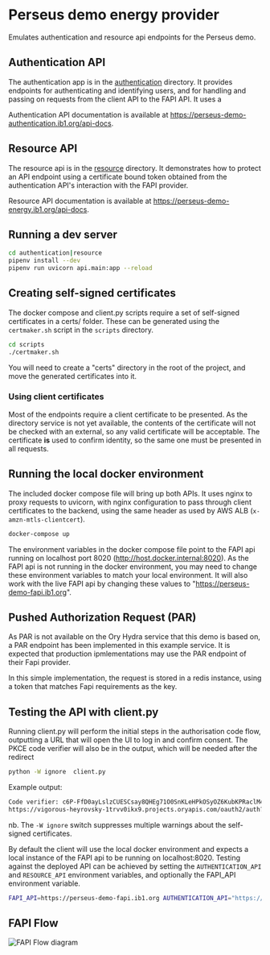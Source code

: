# Perseus demo energy provider

Emulates authentication and resource api endpoints for the Perseus demo.

## Authentication API

The authentication app is in the [authentication](authentication) directory. It provides endpoints for authenticating and identifying users, and for handling and passing on requests from the client API to the FAPI API. It uses a

Authentication API documentation is available at https://perseus-demo-authentication.ib1.org/api-docs.

## Resource API

The resource api is in the [resource](resource) directory. It demonstrates how to protect an API endpoint using a certificate bound token obtained from the authentication API's interaction with the FAPI provider.

Resource API documentation is available at https://perseus-demo-energy.ib1.org/api-docs.

## Running a dev server

```bash
cd authentication|resource
pipenv install --dev
pipenv run uvicorn api.main:app --reload
```

## Creating self-signed certificates

The docker compose and client.py scripts require a set of self-signed certificates in a certs/ folder. These can be generated using the `certmaker.sh` script in the `scripts` directory.

```bash
cd scripts
./certmaker.sh
```

You will need to create a "certs" directory in the root of the project, and move the generated certificates into it.

### Using client certificates

Most of the endpoints require a client certificate to be presented. As the directory service is not yet available, the contents of the certificate will not be checked with an external, so any valid certificate will be acceptable. The certificate **is** used to confirm identity, so the same one must be presented in all requests.

## Running the local docker environment

The included docker compose file will bring up both APIs. It uses nginx to proxy requests to uvicorn, with nginx configuration to pass through client certificates to the backend, using the same header as used by AWS ALB (`x-amzn-mtls-clientcert`).

```bash
docker-compose up
```

The environment variables in the docker compose file point to the FAPI api running on localhost port 8020 (http://host.docker.internal:8020). As the FAPI api is not running in the docker environment, you may need to change these environment variables to match your local environment. It will also work with the live FAPI api by changing these values to "https://perseus-demo-fapi.ib1.org".

## Pushed Authorization Request (PAR)

As PAR is not available on the Ory Hydra service that this demo is based on, a PAR endpoint has been implemented in this example service. It is expected that production ipmlementations may use the PAR endpoint of their Fapi provider.

In this simple implementation, the request is stored in a redis instance, using a token that matches Fapi requirements as the key.

## Testing the API with client.py

Running client.py will perform the initial steps in the authorisation code flow, outputting a URL that will open the UI to log in and confirm consent. The PKCE code verifier will also be in the output, which will be needed after the redirect

```bash
python -W ignore  client.py
```

Example output:

```bash
Code verifier: c6P-FfD0ayLslzCUESCsay8QHEg71O0SnKLeHPkOSyOZ6KubKPRaclM4u5veKcqI7MNqZX_xAUt4CUwIwm4JD99EacbtjAABbyY1i972umU9Ong9HFjtJq84y5mljGFy
https://vigorous-heyrovsky-1trvv0ikx9.projects.oryapis.com/oauth2/auth?client_id=f67916ce-de33-4e2f-a8e3-cbd5f6459c30&response_type=code&redirect_uri=http://127.0.0.1:3000/callback&scope=profile+offline_access&state=9mpb2gDwhp2fLTa_MwJGM21R7FjOQCJq&code_challenge=cksXMlSWrcflDTJoyrpiWX0u2VRV6C--pzetmBIo6LQ&code_challenge_method=S256&request={"response_type": "code", "client_id": "f67916ce-de33-4e2f-a8e3-cbd5f6459c30", "code_challenge": "cksXMlSWrcflDTJoyrpiWX0u2VRV6C--pzetmBIo6LQ", "code_challenge_method": "S256", "redirect_uri": "http://127.0.0.1:3000/callback", "state": "9mpb2gDwhp2fLTa_MwJGM21R7FjOQCJq", "scope": "profile+offline_access"}
```

nb. The `-W ignore` switch suppresses multiple warnings about the self-signed certificates.

By default the client will use the local docker environment and expects a local instance of the FAPI api to be running on localhost:8020. Testing against the deployed API can be achieved by setting the `AUTHENTICATION_API` and `RESOURCE_API` environment variables, and optionally the FAPI_API environment variable.

```bash
FAPI_API=https://perseus-demo-fapi.ib1.org AUTHENTICATION_API="https://perseus-demo-authentication.ib1.org" RESOURCE_API=https://perseus-demo-energy.ib1.org python -W ignore  client.py
```

## FAPI Flow

![FAPI Flow diagram](docs/fapi-authlete-flow.png)

